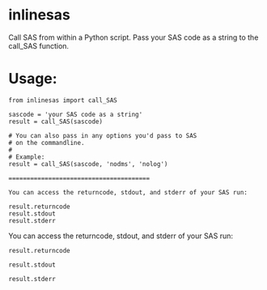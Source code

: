 # inlinesas #

Call SAS from within a Python script. Pass your SAS code as a string to the call_SAS function. 

Usage:
=======================================

    from inlinesas import call_SAS

    sascode = 'your SAS code as a string'
    result = call_SAS(sascode)

    # You can also pass in any options you'd pass to SAS
    # on the commandline.
    #
    # Example:
    result = call_SAS(sascode, 'nodms', 'nolog')

    =======================================

    You can access the returncode, stdout, and stderr of your SAS run:

    result.returncode
    result.stdout
    result.stderr


You can access the returncode, stdout, and stderr of your SAS run:

`result.returncode`

`result.stdout`

`result.stderr`

